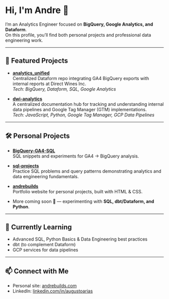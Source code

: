 # Hi, I'm Andre 👋

I’m an Analytics Engineer focused on **BigQuery, Google Analytics, and Dataform**.  
On this profile, you’ll find both personal projects and professional data engineering work.

---

## 🚀 Featured Projects

- [**analytics_unified**](https://github.com/andre-arias-dwi/analytics_unified)  
  Centralized Dataform repo integrating GA4 BigQuery exports with internal reports at Direct Wines Inc.  
  *Tech: BigQuery, Dataform, SQL, Google Analytics*

- [**dwi-analytics**](https://github.com/andre-arias-dwi/dwi-analytics)  
  A centralized documentation hub for tracking and understanding internal data pipelines and Google Tag Manager (GTM) implementations.  
  *Tech: JavaScript, Python, Google Tag Manager, GCP Data Pipelines*

---

## 🛠 Personal Projects

- [**BigQuery-GA4-SQL**](https://github.com/andre683/Bigquery-GA4-SQL)  
  SQL snippets and experiments for GA4 → BigQuery analysis.

- [**sql-projects**](https://github.com/andre683/sql-projects)  
  Practice SQL problems and query patterns demonstrating analytics and data engineering fundamentals.  

- [**andrebuilds**](https://github.com/andre683/andrebuilds)  
  Portfolio website for personal projects, built with HTML & CSS.  

- More coming soon 🚧 — experimenting with **SQL, dbt/Dataform, and Python**.

---

## 🌱 Currently Learning
- Advanced SQL, Python Basics & Data Engineering best practices  
- dbt (to complement Dataform)  
- GCP services for data pipelines  

---

## 📫 Connect with Me
- Personal site: [andrebuilds.com](#)
- LinkedIn: [linkedin.com/in/augustoarias](#)

